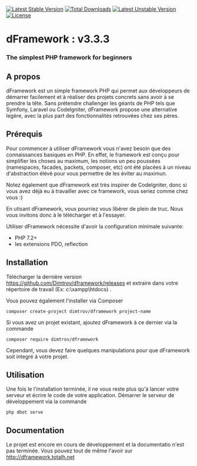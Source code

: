 [![Latest Stable Version](http://poser.pugx.org/dimtrov/dframework/v)](https://packagist.org/packages/dimtrov/dframework) [![Total Downloads](http://poser.pugx.org/dimtrov/dframework/downloads)](https://packagist.org/packages/dimtrov/dframework) [![Latest Unstable Version](http://poser.pugx.org/dimtrov/dframework/v/unstable)](https://packagist.org/packages/dimtrov/dframework) [![License](http://poser.pugx.org/dimtrov/dframework/license)](https://packagist.org/packages/dimtrov/dframework)

# dFramework : v3.3.3

### The simplest PHP framework for beginners



## A propos

dFramework est un simple framework PHP qui permet aux développeurs de démarrer facilement et à réaliser des projets concrets sans avoir à se prendre la tête. Sans prétendre challenger les géants de PHP tels que Symfony, Laravel ou CodeIgniter, dFramework propose une alternative legère, avec la plus part des fonctionnalités retrouvées chez ses pères.

## Prérequis

Pour commencer à utiliser dFramework vous n'avez besoin que des connaissances basiques en PHP. En effet, le framework est conçu pour simplifier les choses au maximum, les notions un peu poussées (namespaces, facades, packets, composer, etc) ont été placées à un niveau d'abstraction élévé pour vous permettre de les éviter au maximun.

Notez également que dFramework est très inspirer de CodeIgniter, donc si vous avez déjà eu à travailler avec ce framework, vous seriez comme chez vous :)

En utisant dFramework, vous pourriez vous libérer de plein de truc. Nous vous invitons donc à le télécharger et à l'essayer.

Utiliser dFramework nécessite d'avoir la configuration minimale suivante:

- PHP 7.2+
- les extensions PDO, reflection

## Installation

Télécharger la dernière version https://github.com/Dimtrov/dframework/releases et extraire dans votre répertoire de travail (Ex: c:\xampp\htdocs) .

Vous pouvez également l'installer via Composer

```
composer create-project dimtrov/dframework project-name
```

Si vous avez un projet existant, ajoutez dFramework à ce dernier via la commande

```
composer require dimtrov/dframework
```

Cependant, vous devez faire quelques manipulations pour que dFramework soit integré à votre projet.


## Utilisation

Une fois le l'installation terminée, il ne vous reste plus qu'à lancer votre serveur et écrire le code de votre application. Démarrer le serveur de développement via la commande

```
php dbot serve
```

## Documentation

Le projet est encore en cours de développement et la documentatio n'est pas terminée. Vous pouvez tout de même l'avoir sur http://dframework.totalh.net
